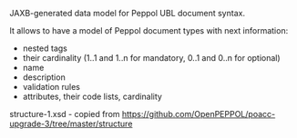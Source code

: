 JAXB-generated data model for Peppol UBL document syntax. 

It allows to have a model of Peppol document types with next information:
- nested tags
- their cardinality (1..1 and 1..n for mandatory, 0..1 and 0..n for optional)
- name
- description
- validation rules
- attributes, their code lists, cardinality

structure-1.xsd - copied from <https://github.com/OpenPEPPOL/poacc-upgrade-3/tree/master/structure>
